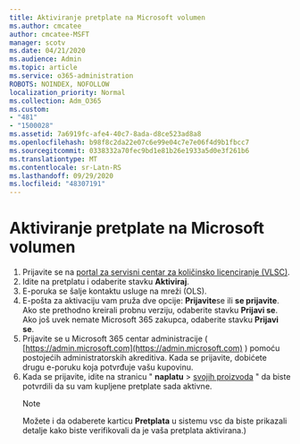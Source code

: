 ```yaml
---
title: Aktiviranje pretplate na Microsoft volumen
ms.author: cmcatee
author: cmcatee-MSFT
manager: scotv
ms.date: 04/21/2020
ms.audience: Admin
ms.topic: article
ms.service: o365-administration
ROBOTS: NOINDEX, NOFOLLOW
localization_priority: Normal
ms.collection: Adm_O365
ms.custom:
- "481"
- "1500028"
ms.assetid: 7a6919fc-afe4-40c7-8ada-d8ce523ad8a8
ms.openlocfilehash: b98f8c2da22e07c6e99e04c7e7e06f4d9b1fbcc7
ms.sourcegitcommit: 0338332a70fec9bd1e81b26e1933a5d0e3f261b6
ms.translationtype: MT
ms.contentlocale: sr-Latn-RS
ms.lasthandoff: 09/29/2020
ms.locfileid: "48307191"
---
```

# <a name="activating-a-microsoft-volume-license-subscription"></a>Aktiviranje pretplate na Microsoft volumen

1. Prijavite se na [portal za servisni centar za količinsko licenciranje (VLSC)](https://go.microsoft.com/fwlink/p/?LinkId=329762).
2. Idite na pretplatu i odaberite stavku **Aktiviraj**.
3. E-poruka se šalje kontaktu usluge na mreži (OLS).
4. E-pošta za aktivaciju vam pruža dve opcije: **Prijavite**se ili **se prijavite**. Ako ste prethodno kreirali probnu verziju, odaberite stavku **Prijavi se**. Ako još uvek nemate Microsoft 365 zakupca, odaberite stavku **Prijavi se**.
5. Prijavite se u Microsoft 365 centar administracije ( [https://admin.microsoft.com](https://admin.microsoft.com) ) pomoću postojećih administratorskih akreditiva. Kada se prijavite, dobićete drugu e-poruku koja potvrđuje vašu kupovinu.
6. Kada se prijavite, idite na stranicu " **naplatu** \> [svojih proizvoda](https://go.microsoft.com/fwlink/p/?linkid=842054) " da biste potvrdili da su vam kupljene pretplate sada aktivne. 
    > [!NOTE]
    > Možete i da odaberete karticu **Pretplata** u sistemu vsc da biste prikazali detalje kako biste verifikovali da je vaša pretplata aktivirana.)

